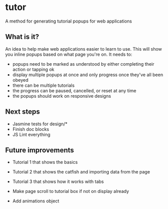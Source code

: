 # tutor

A method for generating tutorial popups for web applications

## What is it?

An idea to help make web applications easier to learn to use. This will show you inline popups based on what page you're on. It needs to:

 - popups need to be marked as understood by either completing their action or tapping ok
 - display multiple popups at once and only progress once they've all been obeyed
 - there can be multiple tutorials
 - the progress can be paused, cancelled, or reset at any time
 - the popups should work on responsive designs

## Next steps

 - Jasmine tests for design/*
 - Finish doc blocks
 - JS Lint everything

## Future improvements

 - Tutorial 1 that shows the basics
 - Tutorial 2 that shows the catfish and importing data from the page
 - Tutorial 3 that shows how it works with tabs

 - Make page scroll to tutorial box if not on display already
 - Add animations object